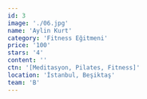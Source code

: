 ```yaml
---
id: 3
image: './06.jpg'
name: 'Aylin Kurt'
category: 'Fitness Eğitmeni'
price: '100'
stars: '4'
content: ''
ctn: '[Meditasyon, Pilates, Fitness]'
location: 'İstanbul, Beşiktaş'
team: 'B'
---
```

